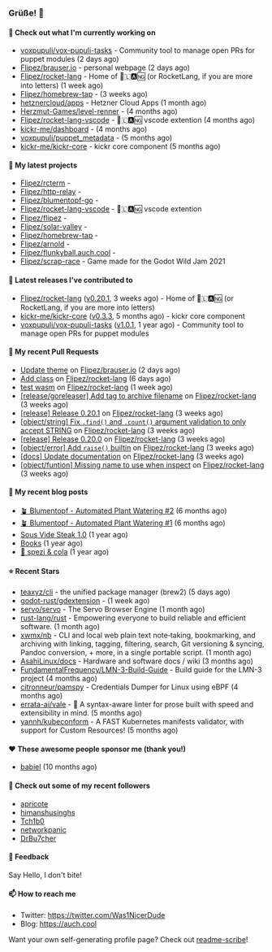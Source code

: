 ### Grüße! 👋

#### 👷 Check out what I'm currently working on

- [voxpupuli/vox-pupuli-tasks](https://github.com/voxpupuli/vox-pupuli-tasks) - Community tool to manage open PRs for puppet modules (2 days ago)
- [Flipez/brauser.io](https://github.com/Flipez/brauser.io) - personal webpage (2 days ago)
- [Flipez/rocket-lang](https://github.com/Flipez/rocket-lang) - Home of 🚀🇱🅰🆖 (or RocketLang, if you are more into letters) (1 week ago)
- [Flipez/homebrew-tap](https://github.com/Flipez/homebrew-tap) -  (3 weeks ago)
- [hetznercloud/apps](https://github.com/hetznercloud/apps) - Hetzner Cloud Apps (1 month ago)
- [Herzmut-Games/level-renner](https://github.com/Herzmut-Games/level-renner) -  (4 months ago)
- [Flipez/rocket-lang-vscode](https://github.com/Flipez/rocket-lang-vscode) - 🚀🇱🅰🆖 vscode extention (4 months ago)
- [kickr-me/dashboard](https://github.com/kickr-me/dashboard) -  (4 months ago)
- [voxpupuli/puppet_metadata](https://github.com/voxpupuli/puppet_metadata) -  (5 months ago)
- [kickr-me/kickr-core](https://github.com/kickr-me/kickr-core) - kickr core component (5 months ago)

#### 🌱 My latest projects

- [Flipez/rcterm](https://github.com/Flipez/rcterm) - 
- [Flipez/http-relay](https://github.com/Flipez/http-relay) - 
- [Flipez/blumentopf-go](https://github.com/Flipez/blumentopf-go) - 
- [Flipez/rocket-lang-vscode](https://github.com/Flipez/rocket-lang-vscode) - 🚀🇱🅰🆖 vscode extention
- [Flipez/flipez](https://github.com/Flipez/flipez) - 
- [Flipez/solar-valley](https://github.com/Flipez/solar-valley) - 
- [Flipez/homebrew-tap](https://github.com/Flipez/homebrew-tap) - 
- [Flipez/arnold](https://github.com/Flipez/arnold) - 
- [Flipez/flunkyball.auch.cool](https://github.com/Flipez/flunkyball.auch.cool) - 
- [Flipez/scrap-race](https://github.com/Flipez/scrap-race) - Game made for the Godot Wild Jam 2021


#### 🔭 Latest releases I've contributed to

- [Flipez/rocket-lang](https://github.com/Flipez/rocket-lang) ([v0.20.1](https://github.com/Flipez/rocket-lang/releases/tag/v0.20.1), 3 weeks ago) - Home of 🚀🇱🅰🆖 (or RocketLang, if you are more into letters)
- [kickr-me/kickr-core](https://github.com/kickr-me/kickr-core) ([v0.3.3](https://github.com/kickr-me/kickr-core/releases/tag/v0.3.3), 5 months ago) - kickr core component
- [voxpupuli/vox-pupuli-tasks](https://github.com/voxpupuli/vox-pupuli-tasks) ([v1.0.1](https://github.com/voxpupuli/vox-pupuli-tasks/releases/tag/v1.0.1), 1 year ago) - Community tool to manage open PRs for puppet modules

#### 🔨 My recent Pull Requests

- [Update theme](https://github.com/Flipez/brauser.io/pull/54) on [Flipez/brauser.io](https://github.com/Flipez/brauser.io) (2 days ago)
- [Add class](https://github.com/Flipez/rocket-lang/pull/155) on [Flipez/rocket-lang](https://github.com/Flipez/rocket-lang) (6 days ago)
- [test wasm](https://github.com/Flipez/rocket-lang/pull/153) on [Flipez/rocket-lang](https://github.com/Flipez/rocket-lang) (1 week ago)
- [[release/goreleaser] Add tag to archive filename](https://github.com/Flipez/rocket-lang/pull/150) on [Flipez/rocket-lang](https://github.com/Flipez/rocket-lang) (3 weeks ago)
- [[release] Release 0.20.1](https://github.com/Flipez/rocket-lang/pull/149) on [Flipez/rocket-lang](https://github.com/Flipez/rocket-lang) (3 weeks ago)
- [[object/string] Fix `.find()` and `.count()`  argument validation to only accept STRING](https://github.com/Flipez/rocket-lang/pull/147) on [Flipez/rocket-lang](https://github.com/Flipez/rocket-lang) (3 weeks ago)
- [[release] Release 0.20.0](https://github.com/Flipez/rocket-lang/pull/146) on [Flipez/rocket-lang](https://github.com/Flipez/rocket-lang) (3 weeks ago)
- [[object/error] Add `raise()` builtin](https://github.com/Flipez/rocket-lang/pull/145) on [Flipez/rocket-lang](https://github.com/Flipez/rocket-lang) (3 weeks ago)
- [[docs] Update documentation](https://github.com/Flipez/rocket-lang/pull/144) on [Flipez/rocket-lang](https://github.com/Flipez/rocket-lang) (3 weeks ago)
- [[object/funtion] Missing name to use when inspect](https://github.com/Flipez/rocket-lang/pull/143) on [Flipez/rocket-lang](https://github.com/Flipez/rocket-lang) (3 weeks ago)

#### 📜 My recent blog posts

- [🪴 Blumentopf - Automated Plant Watering #2](https://auch.cool/posts/2022/blumentopf-2/) (6 months ago)
- [🪴 Blumentopf - Automated Plant Watering #1](https://auch.cool/posts/2022/blumentopf-1/) (6 months ago)
- [Sous Vide Steak 1.0](https://auch.cool/posts/2021/sous-vide/sous-vide-steak-1.0/) (1 year ago)
- [Books](https://auch.cool/books/) (1 year ago)
- [🥤 spezi &amp; cola](https://auch.cool/spezi/) (1 year ago)

#### ⭐ Recent Stars

- [teaxyz/cli](https://github.com/teaxyz/cli) - the unified package manager (brew2) (5 days ago)
- [godot-rust/gdextension](https://github.com/godot-rust/gdextension) -  (1 week ago)
- [servo/servo](https://github.com/servo/servo) - The Servo Browser Engine (1 month ago)
- [rust-lang/rust](https://github.com/rust-lang/rust) - Empowering everyone to build reliable and efficient software. (1 month ago)
- [xwmx/nb](https://github.com/xwmx/nb) - CLI and local web plain text note‑taking, bookmarking, and archiving with linking, tagging, filtering, search, Git versioning &amp; syncing, Pandoc conversion, &#43; more, in a single portable script. (1 month ago)
- [AsahiLinux/docs](https://github.com/AsahiLinux/docs) - Hardware and software docs / wiki (3 months ago)
- [FundamentalFrequency/LMN-3-Build-Guide](https://github.com/FundamentalFrequency/LMN-3-Build-Guide) - Build guide for the LMN-3 project (4 months ago)
- [citronneur/pamspy](https://github.com/citronneur/pamspy) - Credentials Dumper for Linux using eBPF (4 months ago)
- [errata-ai/vale](https://github.com/errata-ai/vale) - :pencil: A syntax-aware linter for prose built with speed and extensibility in mind. (5 months ago)
- [yannh/kubeconform](https://github.com/yannh/kubeconform) - A FAST Kubernetes manifests validator, with support for Custom Resources! (5 months ago)

#### ❤️ These awesome people sponsor me (thank you!)

- [babiel](https://github.com/babiel) (10 months ago)

#### 👯 Check out some of my recent followers

- [apricote](https://github.com/apricote)
- [himanshusinghs](https://github.com/himanshusinghs)
- [Tch1b0](https://github.com/Tch1b0)
- [networkpanic](https://github.com/networkpanic)
- [DrBu7cher](https://github.com/DrBu7cher)

#### 💬 Feedback

Say Hello, I don't bite!

#### 📫 How to reach me

- Twitter: https://twitter.com/Was1NicerDude
- Blog: https://auch.cool

Want your own self-generating profile page? Check out [readme-scribe](https://github.com/muesli/readme-scribe)!
